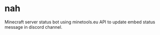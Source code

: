 # nah
Minecraft server status bot using minetools.eu API to update embed status message in discord channel.
